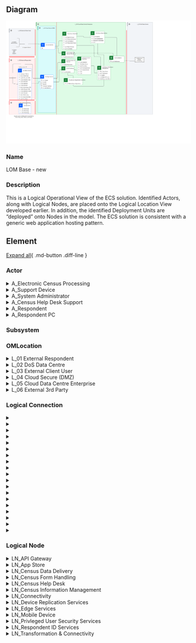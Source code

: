 
## Diagram

![LOM Base - new](../img/lomview_SJ4GogkCd_r13-bc9lY_BJK24keC9.png)



### Name


LOM Base - new


### Description


This is a Logical Operational View of the ECS solution. Identified Actors, along with Logical Nodes, are placed onto the Logical Location View developed earlier. In addition, the identified Deployment Units are “deployed” onto Nodes in the model. The ECS solution is consistent with a generic web application hosting pattern.


## Element

[Expand all](#){ .md-button .diff-line }


### Actor


    

<details markdown=1>
<summary markdown="span">A_Electronic Census Processing</summary>

<table>
    <caption></caption>
    <thead>
        <tr>
            <th></th>
            <th></th>
        </tr>
    </thead>
    <tr>
        <td> <strong>Name</strong> </td>
        <td>A_Electronic Census Processing</td>
    </tr>
    <tr>
        <td> <strong>Description</strong> </td>
        <td></td>
    </tr>
    <tr>
        <td> <strong>Type</strong> </td>
        <td>IT System</td>
    </tr>
    <tr>
        <td> <strong>Generic Group</strong> </td>
<td>
        
</td>
    </tr>
</table>


</details>


    

<details markdown=1>
<summary markdown="span">A_Support Device</summary>

<table>
    <caption></caption>
    <thead>
        <tr>
            <th></th>
            <th></th>
        </tr>
    </thead>
    <tr>
        <td> <strong>Name</strong> </td>
        <td>A_Support Device</td>
    </tr>
    <tr>
        <td> <strong>Description</strong> </td>
        <td>PC or mobile device used by help desk support person.  They are using the system via a browser, so no software to be deployed.

The browser accessed user interface - must meet the accessibility requirements including operation with JavaScript disabled and support for screen readers. ECS application running on the server generates all HTML pages displayed to the respondent and performs all field validation, business rule and mandatory question checks, and subsequent processing. The browser performs the pure presentation layer function, and thus every individual page transition requires interaction with the server.</td>
    </tr>
    <tr>
        <td> <strong>Type</strong> </td>
        <td>IT System</td>
    </tr>
    <tr>
        <td> <strong>Generic Group</strong> </td>
<td>
        
</td>
    </tr>
</table>


</details>


    

<details markdown=1>
<summary markdown="span">A_System Administrator</summary>

<table>
    <caption></caption>
    <thead>
        <tr>
            <th></th>
            <th></th>
        </tr>
    </thead>
    <tr>
        <td> <strong>Name</strong> </td>
        <td>A_System Administrator</td>
    </tr>
    <tr>
        <td> <strong>Description</strong> </td>
        <td>The System Administrator is responsible for support of the ECS system itself.  The System Administrator deploys new versions of the ECS system and may be involved in problem troubleshooting on request from the Census Help Desk.</td>
    </tr>
    <tr>
        <td> <strong>Type</strong> </td>
        <td>Human</td>
    </tr>
    <tr>
        <td> <strong>Generic Group</strong> </td>
<td>
        
                
                <div><strong>SubSystem,Access</strong>[Auto-Generated]</div>
                <div>This group is derived from SubSystem named Access.</div>
                
                
</td>
    </tr>
</table>


</details>


    

<details markdown=1>
<summary markdown="span">A_Census Help Desk Support</summary>

<table>
    <caption></caption>
    <thead>
        <tr>
            <th></th>
            <th></th>
        </tr>
    </thead>
    <tr>
        <td> <strong>Name</strong> </td>
        <td>A_Census Help Desk Support</td>
    </tr>
    <tr>
        <td> <strong>Description</strong> </td>
        <td>Help desk provides visibility to end-user issues.</td>
    </tr>
    <tr>
        <td> <strong>Type</strong> </td>
        <td>Human</td>
    </tr>
    <tr>
        <td> <strong>Generic Group</strong> </td>
<td>
        
</td>
    </tr>
</table>


</details>


    

<details markdown=1>
<summary markdown="span">A_Respondent</summary>

<table>
    <caption></caption>
    <thead>
        <tr>
            <th></th>
            <th></th>
        </tr>
    </thead>
    <tr>
        <td> <strong>Name</strong> </td>
        <td>A_Respondent</td>
    </tr>
    <tr>
        <td> <strong>Description</strong> </td>
        <td>Census form respondent, might be using a PC, or a mobile device.</td>
    </tr>
    <tr>
        <td> <strong>Type</strong> </td>
        <td>Human</td>
    </tr>
    <tr>
        <td> <strong>Generic Group</strong> </td>
<td>
        
                
                <div><strong>SubSystem,Access</strong>[Auto-Generated]</div>
                <div>This group is derived from SubSystem named Access.</div>
                
                
</td>
    </tr>
</table>


</details>


    

<details markdown=1>
<summary markdown="span">A_Respondent PC</summary>

<table>
    <caption></caption>
    <thead>
        <tr>
            <th></th>
            <th></th>
        </tr>
    </thead>
    <tr>
        <td> <strong>Name</strong> </td>
        <td>A_Respondent PC</td>
    </tr>
    <tr>
        <td> <strong>Description</strong> </td>
        <td>PC used by census respondent, in this case using a browser to access the centralized version of the application.</td>
    </tr>
    <tr>
        <td> <strong>Type</strong> </td>
        <td>IT System</td>
    </tr>
    <tr>
        <td> <strong>Generic Group</strong> </td>
<td>
        
</td>
    </tr>
</table>


</details>


    




### Subsystem





### OMLocation


    

<details markdown=1>
<summary markdown="span">L_01 External Respondent</summary>

<table>
    <caption></caption>
    <thead>
        <tr>
            <th></th>
            <th></th>
        </tr>
    </thead>
    <tr>
        <td> <strong>Name</strong> </td>
        <td>L_01 External Respondent</td>
    </tr>
    <tr>
        <td> <strong>Description</strong> </td>
        <td>L_External Respondent

Cardinality = 10,000,000</td>
    </tr>
</table>


</details>


    

<details markdown=1>
<summary markdown="span">L_02 DoS Data Centre</summary>

<table>
    <caption></caption>
    <thead>
        <tr>
            <th></th>
            <th></th>
        </tr>
    </thead>
    <tr>
        <td> <strong>Name</strong> </td>
        <td>L_02 DoS Data Centre</td>
    </tr>
    <tr>
        <td> <strong>Description</strong> </td>
        <td>L_External Client Data Centre

Cardinality = 1</td>
    </tr>
</table>


</details>


    

<details markdown=1>
<summary markdown="span">L_03 External Client User</summary>

<table>
    <caption></caption>
    <thead>
        <tr>
            <th></th>
            <th></th>
        </tr>
    </thead>
    <tr>
        <td> <strong>Name</strong> </td>
        <td>L_03 External Client User</td>
    </tr>
    <tr>
        <td> <strong>Description</strong> </td>
        <td>L_External Client User

Cardinality = 1</td>
    </tr>
</table>


</details>


    

<details markdown=1>
<summary markdown="span">L_04 Cloud Secure (DMZ)</summary>

<table>
    <caption></caption>
    <thead>
        <tr>
            <th></th>
            <th></th>
        </tr>
    </thead>
    <tr>
        <td> <strong>Name</strong> </td>
        <td>L_04 Cloud Secure (DMZ)</td>
    </tr>
    <tr>
        <td> <strong>Description</strong> </td>
        <td>L_Cloud Secure (DMZ)

Cardinality = 1</td>
    </tr>
</table>


</details>


    

<details markdown=1>
<summary markdown="span">L_05 Cloud Data Centre Enterprise</summary>

<table>
    <caption></caption>
    <thead>
        <tr>
            <th></th>
            <th></th>
        </tr>
    </thead>
    <tr>
        <td> <strong>Name</strong> </td>
        <td>L_05 Cloud Data Centre Enterprise</td>
    </tr>
    <tr>
        <td> <strong>Description</strong> </td>
        <td>L_Cloud Data Centre Enterprise

Cardinality = 1</td>
    </tr>
</table>


</details>


    

<details markdown=1>
<summary markdown="span">L_06 External 3rd Party</summary>

<table>
    <caption></caption>
    <thead>
        <tr>
            <th></th>
            <th></th>
        </tr>
    </thead>
    <tr>
        <td> <strong>Name</strong> </td>
        <td>L_06 External 3rd Party</td>
    </tr>
    <tr>
        <td> <strong>Description</strong> </td>
        <td>L_External 3rd Party

Cardinality = 3</td>
    </tr>
</table>


</details>


    




### Logical Connection


    

<details markdown=1>
<summary markdown="span"></summary>

<table>
    <caption></caption>
    <thead>
        <tr>
            <th></th>
            <th></th>
        </tr>
    </thead>
    <tr>
        <td> <strong>Name</strong> </td>
        <td></td>
    </tr>
    <tr>
        <td> <strong>Description</strong> </td>
        <td></td>
    </tr>
</table>


</details>


    

<details markdown=1>
<summary markdown="span"></summary>

<table>
    <caption></caption>
    <thead>
        <tr>
            <th></th>
            <th></th>
        </tr>
    </thead>
    <tr>
        <td> <strong>Name</strong> </td>
        <td></td>
    </tr>
    <tr>
        <td> <strong>Description</strong> </td>
        <td></td>
    </tr>
</table>


</details>


    

<details markdown=1>
<summary markdown="span"></summary>

<table>
    <caption></caption>
    <thead>
        <tr>
            <th></th>
            <th></th>
        </tr>
    </thead>
    <tr>
        <td> <strong>Name</strong> </td>
        <td></td>
    </tr>
    <tr>
        <td> <strong>Description</strong> </td>
        <td></td>
    </tr>
</table>


</details>


    

<details markdown=1>
<summary markdown="span"></summary>

<table>
    <caption></caption>
    <thead>
        <tr>
            <th></th>
            <th></th>
        </tr>
    </thead>
    <tr>
        <td> <strong>Name</strong> </td>
        <td></td>
    </tr>
    <tr>
        <td> <strong>Description</strong> </td>
        <td></td>
    </tr>
</table>


</details>


    

<details markdown=1>
<summary markdown="span"></summary>

<table>
    <caption></caption>
    <thead>
        <tr>
            <th></th>
            <th></th>
        </tr>
    </thead>
    <tr>
        <td> <strong>Name</strong> </td>
        <td></td>
    </tr>
    <tr>
        <td> <strong>Description</strong> </td>
        <td></td>
    </tr>
</table>


</details>


    

<details markdown=1>
<summary markdown="span"></summary>

<table>
    <caption></caption>
    <thead>
        <tr>
            <th></th>
            <th></th>
        </tr>
    </thead>
    <tr>
        <td> <strong>Name</strong> </td>
        <td></td>
    </tr>
    <tr>
        <td> <strong>Description</strong> </td>
        <td></td>
    </tr>
</table>


</details>


    

<details markdown=1>
<summary markdown="span"></summary>

<table>
    <caption></caption>
    <thead>
        <tr>
            <th></th>
            <th></th>
        </tr>
    </thead>
    <tr>
        <td> <strong>Name</strong> </td>
        <td></td>
    </tr>
    <tr>
        <td> <strong>Description</strong> </td>
        <td></td>
    </tr>
</table>


</details>


    

<details markdown=1>
<summary markdown="span"></summary>

<table>
    <caption></caption>
    <thead>
        <tr>
            <th></th>
            <th></th>
        </tr>
    </thead>
    <tr>
        <td> <strong>Name</strong> </td>
        <td></td>
    </tr>
    <tr>
        <td> <strong>Description</strong> </td>
        <td></td>
    </tr>
</table>


</details>


    

<details markdown=1>
<summary markdown="span"></summary>

<table>
    <caption></caption>
    <thead>
        <tr>
            <th></th>
            <th></th>
        </tr>
    </thead>
    <tr>
        <td> <strong>Name</strong> </td>
        <td></td>
    </tr>
    <tr>
        <td> <strong>Description</strong> </td>
        <td></td>
    </tr>
</table>


</details>


    

<details markdown=1>
<summary markdown="span"></summary>

<table>
    <caption></caption>
    <thead>
        <tr>
            <th></th>
            <th></th>
        </tr>
    </thead>
    <tr>
        <td> <strong>Name</strong> </td>
        <td></td>
    </tr>
    <tr>
        <td> <strong>Description</strong> </td>
        <td></td>
    </tr>
</table>


</details>


    

<details markdown=1>
<summary markdown="span"></summary>

<table>
    <caption></caption>
    <thead>
        <tr>
            <th></th>
            <th></th>
        </tr>
    </thead>
    <tr>
        <td> <strong>Name</strong> </td>
        <td></td>
    </tr>
    <tr>
        <td> <strong>Description</strong> </td>
        <td></td>
    </tr>
</table>


</details>


    

<details markdown=1>
<summary markdown="span"></summary>

<table>
    <caption></caption>
    <thead>
        <tr>
            <th></th>
            <th></th>
        </tr>
    </thead>
    <tr>
        <td> <strong>Name</strong> </td>
        <td></td>
    </tr>
    <tr>
        <td> <strong>Description</strong> </td>
        <td></td>
    </tr>
</table>


</details>


    

<details markdown=1>
<summary markdown="span"></summary>

<table>
    <caption></caption>
    <thead>
        <tr>
            <th></th>
            <th></th>
        </tr>
    </thead>
    <tr>
        <td> <strong>Name</strong> </td>
        <td></td>
    </tr>
    <tr>
        <td> <strong>Description</strong> </td>
        <td></td>
    </tr>
</table>


</details>


    

<details markdown=1>
<summary markdown="span"></summary>

<table>
    <caption></caption>
    <thead>
        <tr>
            <th></th>
            <th></th>
        </tr>
    </thead>
    <tr>
        <td> <strong>Name</strong> </td>
        <td></td>
    </tr>
    <tr>
        <td> <strong>Description</strong> </td>
        <td></td>
    </tr>
</table>


</details>


    

<details markdown=1>
<summary markdown="span"></summary>

<table>
    <caption></caption>
    <thead>
        <tr>
            <th></th>
            <th></th>
        </tr>
    </thead>
    <tr>
        <td> <strong>Name</strong> </td>
        <td></td>
    </tr>
    <tr>
        <td> <strong>Description</strong> </td>
        <td></td>
    </tr>
</table>


</details>


    

<details markdown=1>
<summary markdown="span"></summary>

<table>
    <caption></caption>
    <thead>
        <tr>
            <th></th>
            <th></th>
        </tr>
    </thead>
    <tr>
        <td> <strong>Name</strong> </td>
        <td></td>
    </tr>
    <tr>
        <td> <strong>Description</strong> </td>
        <td></td>
    </tr>
</table>


</details>


    

<details markdown=1>
<summary markdown="span"></summary>

<table>
    <caption></caption>
    <thead>
        <tr>
            <th></th>
            <th></th>
        </tr>
    </thead>
    <tr>
        <td> <strong>Name</strong> </td>
        <td></td>
    </tr>
    <tr>
        <td> <strong>Description</strong> </td>
        <td></td>
    </tr>
</table>


</details>


    

<details markdown=1>
<summary markdown="span"></summary>

<table>
    <caption></caption>
    <thead>
        <tr>
            <th></th>
            <th></th>
        </tr>
    </thead>
    <tr>
        <td> <strong>Name</strong> </td>
        <td></td>
    </tr>
    <tr>
        <td> <strong>Description</strong> </td>
        <td></td>
    </tr>
</table>


</details>


    

<details markdown=1>
<summary markdown="span"></summary>

<table>
    <caption></caption>
    <thead>
        <tr>
            <th></th>
            <th></th>
        </tr>
    </thead>
    <tr>
        <td> <strong>Name</strong> </td>
        <td></td>
    </tr>
    <tr>
        <td> <strong>Description</strong> </td>
        <td></td>
    </tr>
</table>


</details>


    



### Logical Node


    

<details markdown=1>
<summary markdown="span">LN_API Gateway</summary>

<table>
    <caption></caption>
    <thead>
        <tr>
            <th></th>
            <th></th>
        </tr>
    </thead>
    <tr>
        <td> <strong>Name</strong> </td>
        <td>LN_API Gateway</td>
    </tr>
    <tr>
        <td> <strong>Description</strong> </td>
        <td></td>
    </tr>
    <tr>
        <td> <strong>Type</strong> </td>
        <td></td>
    </tr>
    <tr>
        <td> <strong>Primary Capability</strong> </td>
        <td>
            
        </td>
    </tr>
    <tr>
        <td> <strong>Implementation</strong> </td>
        <td>
            
                <div><a href="https://www.ibm.com/cloud/api-connect">IBM API Connect</a></div>
            
        </td>
    </tr>
    <tr>
        <td> <strong>Architectural Decision</strong> </td>
        <td>
            
        </td>
    </tr>
    <tr>
        <td> <strong>Non Functional Requirement</strong> </td>
        <td>
            
        </td>
    </tr>
    <tr>
        <td> <strong>Generic Group</strong> </td>
        <td></td>
    </tr>
    <tr>
        <td> <strong>Sub-level Diagram</strong> </td>
        <td></td>
    </tr>
    <tr>
        <td> <strong>Related Diagrams</strong> </td>
        <td>
            
                <div><a href="../../Logical Operational View/lomview_S18vZHZqK9FO_r13-bc9lY_BJK24keC9">LOM - Base</a></div>
            
                <div><a href="../../Logical Operational View/lomview_SJ4GogkCd_r13-bc9lY_BJK24keC9">LOM Base - new</a></div>
            
                <div><a href="../../Prescribed Operational Model/pomview_ryoKWHbcF9Yd_r13-bc9lY_BJK24keC9">POM - Base</a></div>
            
        </td>
    </tr>
    <tr>
        <td> <strong>Related Elements</strong> </td>
        <td>
            
                <div>PN_Gateway</div>
                
                    
                    <li><a href="../../Prescribed Operational Model/pomview_ryoKWHbcF9Yd_r13-bc9lY_BJK24keC9">POM - Base</a></li>
                    
                
            
                <div>L_05 Cloud Data Centre Enterprise</div>
                
                    
                    <li><a href="../../Logical Operational View/lomview_S18vZHZqK9FO_r13-bc9lY_BJK24keC9">LOM - Base</a></li>
                    
                    <li><a href="../../Logical Operational View/lomview_SJ4GogkCd_r13-bc9lY_BJK24keC9">LOM Base - new</a></li>
                    
                
            
            
                <div>TE_API Access</div>
                
                    
                    <li><div><a href="../../Prescribed Operational Model/pomview_ryoKWHbcF9Yd_r13-bc9lY_BJK24keC9">POM - Base</a></div></li>
                    
                    <li><div><a href="../../Logical Operational View/lomview_S18vZHZqK9FO_r13-bc9lY_BJK24keC9">LOM - Base</a></div></li>
                    
                    <li><div><a href="../../Logical Operational View/lomview_SJ4GogkCd_r13-bc9lY_BJK24keC9">LOM Base - new</a></div></li>
                    
                    <li><div><a href="../../Sequence View/cmdynamicview_rknuMrZcFqKO_r13-bc9lY_BJK24keC9">SD - UC_01 Logon</a></div></li>
                    
                    <li><div><a href="../../Static View/cmstaticview_2VSZD2lD7RK_r13-bc9lY_BJK24keC9">ECS Static View</a></div></li>
                    
                
            
        </td>
    </tr>
</table>


</details>


    

<details markdown=1>
<summary markdown="span">LN_App Store</summary>

<table>
    <caption></caption>
    <thead>
        <tr>
            <th></th>
            <th></th>
        </tr>
    </thead>
    <tr>
        <td> <strong>Name</strong> </td>
        <td>LN_App Store</td>
    </tr>
    <tr>
        <td> <strong>Description</strong> </td>
        <td></td>
    </tr>
    <tr>
        <td> <strong>Type</strong> </td>
        <td></td>
    </tr>
    <tr>
        <td> <strong>Primary Capability</strong> </td>
        <td>
            
        </td>
    </tr>
    <tr>
        <td> <strong>Implementation</strong> </td>
        <td>
            
                <div><a href="">ECS Solution</a></div>
            
                <div><a href="https://www.sqlite.org/index.html">SQLite</a></div>
            
                <div><a href="">Android</a></div>
            
                <div><a href="">IOS</a></div>
            
                <div><a href="">Windows</a></div>
            
                <div><a href="https://developers.google.com/maps/documentation/geolocation/overview">Google Maps API</a></div>
            
        </td>
    </tr>
    <tr>
        <td> <strong>Architectural Decision</strong> </td>
        <td>
            
        </td>
    </tr>
    <tr>
        <td> <strong>Non Functional Requirement</strong> </td>
        <td>
            
        </td>
    </tr>
    <tr>
        <td> <strong>Generic Group</strong> </td>
        <td></td>
    </tr>
    <tr>
        <td> <strong>Sub-level Diagram</strong> </td>
        <td></td>
    </tr>
    <tr>
        <td> <strong>Related Diagrams</strong> </td>
        <td>
            
                <div><a href="../../Logical Operational View/lomview_S18vZHZqK9FO_r13-bc9lY_BJK24keC9">LOM - Base</a></div>
            
                <div><a href="../../Logical Operational View/lomview_SJ4GogkCd_r13-bc9lY_BJK24keC9">LOM Base - new</a></div>
            
        </td>
    </tr>
    <tr>
        <td> <strong>Related Elements</strong> </td>
        <td>
            
                <div>L_06 External 3rd Party</div>
                
                    
                    <li><a href="../../Logical Operational View/lomview_S18vZHZqK9FO_r13-bc9lY_BJK24keC9">LOM - Base</a></li>
                    
                    <li><a href="../../Logical Operational View/lomview_SJ4GogkCd_r13-bc9lY_BJK24keC9">LOM Base - new</a></li>
                    
                
            
            
                <div>I_01b MobileApp (IOS)</div>
                
                    
                    <li><div><a href="../../Logical Operational View/lomview_S18vZHZqK9FO_r13-bc9lY_BJK24keC9">LOM - Base</a></div></li>
                    
                    <li><div><a href="../../Logical Operational View/lomview_SJ4GogkCd_r13-bc9lY_BJK24keC9">LOM Base - new</a></div></li>
                    
                    <li><div><a href="../../Sequence View/cmdynamicview_rknuMrZcFqKO_r13-bc9lY_BJK24keC9">SD - UC_01 Logon</a></div></li>
                    
                    <li><div><a href="../../Static View/cmstaticview_2VSZD2lD7RK_r13-bc9lY_BJK24keC9">ECS Static View</a></div></li>
                    
                
            
                <div>I_01a MobileApp (Android)</div>
                
                    
                    <li><div><a href="../../Logical Operational View/lomview_S18vZHZqK9FO_r13-bc9lY_BJK24keC9">LOM - Base</a></div></li>
                    
                    <li><div><a href="../../Logical Operational View/lomview_SJ4GogkCd_r13-bc9lY_BJK24keC9">LOM Base - new</a></div></li>
                    
                    <li><div><a href="../../Sequence View/cmdynamicview_rknuMrZcFqKO_r13-bc9lY_BJK24keC9">SD - UC_01 Logon</a></div></li>
                    
                    <li><div><a href="../../Static View/cmstaticview_2VSZD2lD7RK_r13-bc9lY_BJK24keC9">ECS Static View</a></div></li>
                    
                
            
                <div>I_01c MobileApp (Windows)</div>
                
                    
                    <li><div><a href="../../Logical Operational View/lomview_S18vZHZqK9FO_r13-bc9lY_BJK24keC9">LOM - Base</a></div></li>
                    
                    <li><div><a href="../../Logical Operational View/lomview_SJ4GogkCd_r13-bc9lY_BJK24keC9">LOM Base - new</a></div></li>
                    
                    <li><div><a href="../../Sequence View/cmdynamicview_rknuMrZcFqKO_r13-bc9lY_BJK24keC9">SD - UC_01 Logon</a></div></li>
                    
                    <li><div><a href="../../Static View/cmstaticview_2VSZD2lD7RK_r13-bc9lY_BJK24keC9">ECS Static View</a></div></li>
                    
                
            
        </td>
    </tr>
</table>


</details>


    

<details markdown=1>
<summary markdown="span">LN_Census Data Delivery</summary>

<table>
    <caption></caption>
    <thead>
        <tr>
            <th></th>
            <th></th>
        </tr>
    </thead>
    <tr>
        <td> <strong>Name</strong> </td>
        <td>LN_Census Data Delivery</td>
    </tr>
    <tr>
        <td> <strong>Description</strong> </td>
        <td></td>
    </tr>
    <tr>
        <td> <strong>Type</strong> </td>
        <td></td>
    </tr>
    <tr>
        <td> <strong>Primary Capability</strong> </td>
        <td>
            
        </td>
    </tr>
    <tr>
        <td> <strong>Implementation</strong> </td>
        <td>
            
        </td>
    </tr>
    <tr>
        <td> <strong>Architectural Decision</strong> </td>
        <td>
            
        </td>
    </tr>
    <tr>
        <td> <strong>Non Functional Requirement</strong> </td>
        <td>
            
        </td>
    </tr>
    <tr>
        <td> <strong>Generic Group</strong> </td>
        <td></td>
    </tr>
    <tr>
        <td> <strong>Sub-level Diagram</strong> </td>
        <td></td>
    </tr>
    <tr>
        <td> <strong>Related Diagrams</strong> </td>
        <td>
            
                <div><a href="../../Logical Operational View/lomview_S18vZHZqK9FO_r13-bc9lY_BJK24keC9">LOM - Base</a></div>
            
                <div><a href="../../Logical Operational View/lomview_SJ4GogkCd_r13-bc9lY_BJK24keC9">LOM Base - new</a></div>
            
                <div><a href="../../Prescribed Operational Model/pomview_ryoKWHbcF9Yd_r13-bc9lY_BJK24keC9">POM - Base</a></div>
            
        </td>
    </tr>
    <tr>
        <td> <strong>Related Elements</strong> </td>
        <td>
            
                <div>PN_Messaging</div>
                
                    
                    <li><a href="../../Prescribed Operational Model/pomview_ryoKWHbcF9Yd_r13-bc9lY_BJK24keC9">POM - Base</a></li>
                    
                
            
                <div>L_05 Cloud Data Centre Enterprise</div>
                
                    
                    <li><a href="../../Logical Operational View/lomview_S18vZHZqK9FO_r13-bc9lY_BJK24keC9">LOM - Base</a></li>
                    
                    <li><a href="../../Logical Operational View/lomview_SJ4GogkCd_r13-bc9lY_BJK24keC9">LOM Base - new</a></li>
                    
                
            
            
                <div>E_17 SendRespondentData</div>
                
                    
                    <li><div><a href="../../Prescribed Operational Model/pomview_ryoKWHbcF9Yd_r13-bc9lY_BJK24keC9">POM - Base</a></div></li>
                    
                    <li><div><a href="../../Logical Operational View/lomview_S18vZHZqK9FO_r13-bc9lY_BJK24keC9">LOM - Base</a></div></li>
                    
                    <li><div><a href="../../Logical Operational View/lomview_SJ4GogkCd_r13-bc9lY_BJK24keC9">LOM Base - new</a></div></li>
                    
                    <li><div><a href="../../Static View/cmstaticview_2VSZD2lD7RK_r13-bc9lY_BJK24keC9">ECS Static View</a></div></li>
                    
                
            
                <div>E_20 ForwardProxy</div>
                
            
                <div>E_18 SendMgtInfo</div>
                
                    
                    <li><div><a href="../../Prescribed Operational Model/pomview_ryoKWHbcF9Yd_r13-bc9lY_BJK24keC9">POM - Base</a></div></li>
                    
                    <li><div><a href="../../Logical Operational View/lomview_S18vZHZqK9FO_r13-bc9lY_BJK24keC9">LOM - Base</a></div></li>
                    
                    <li><div><a href="../../Logical Operational View/lomview_SJ4GogkCd_r13-bc9lY_BJK24keC9">LOM Base - new</a></div></li>
                    
                    <li><div><a href="../../Static View/cmstaticview_2VSZD2lD7RK_r13-bc9lY_BJK24keC9">ECS Static View</a></div></li>
                    
                
            
                <div>E_19 PullECNs</div>
                
                    
                    <li><div><a href="../../Prescribed Operational Model/pomview_ryoKWHbcF9Yd_r13-bc9lY_BJK24keC9">POM - Base</a></div></li>
                    
                    <li><div><a href="../../Logical Operational View/lomview_S18vZHZqK9FO_r13-bc9lY_BJK24keC9">LOM - Base</a></div></li>
                    
                    <li><div><a href="../../Logical Operational View/lomview_SJ4GogkCd_r13-bc9lY_BJK24keC9">LOM Base - new</a></div></li>
                    
                    <li><div><a href="../../Static View/cmstaticview_2VSZD2lD7RK_r13-bc9lY_BJK24keC9">ECS Static View</a></div></li>
                    
                
            
        </td>
    </tr>
</table>


</details>


    

<details markdown=1>
<summary markdown="span">LN_Census Form Handling</summary>

<table>
    <caption></caption>
    <thead>
        <tr>
            <th></th>
            <th></th>
        </tr>
    </thead>
    <tr>
        <td> <strong>Name</strong> </td>
        <td>LN_Census Form Handling</td>
    </tr>
    <tr>
        <td> <strong>Description</strong> </td>
        <td></td>
    </tr>
    <tr>
        <td> <strong>Type</strong> </td>
        <td></td>
    </tr>
    <tr>
        <td> <strong>Primary Capability</strong> </td>
        <td>
            
        </td>
    </tr>
    <tr>
        <td> <strong>Implementation</strong> </td>
        <td>
            
                <div><a href="https://httpd.apache.org/">Apache http Server</a></div>
            
                <div><a href="https://cloud.ibm.com/developer/appservice/create-app?starterKit=687d91f2-ba5c-3914-8da5-57876c1f772a&defaultLanguage=undefined">Java Liberty App</a></div>
            
                <div><a href="https://tomcat.apache.org/">Apache Tomcat</a></div>
            
                <div><a href="https://cloud.ibm.com/catalog/content/.::1-b9f20fe3-baac-459b-b047-cb4ae9eb46f2-global">WebSphere Application Server for VSI</a></div>
            
        </td>
    </tr>
    <tr>
        <td> <strong>Architectural Decision</strong> </td>
        <td>
            
        </td>
    </tr>
    <tr>
        <td> <strong>Non Functional Requirement</strong> </td>
        <td>
            
        </td>
    </tr>
    <tr>
        <td> <strong>Generic Group</strong> </td>
        <td></td>
    </tr>
    <tr>
        <td> <strong>Sub-level Diagram</strong> </td>
        <td></td>
    </tr>
    <tr>
        <td> <strong>Related Diagrams</strong> </td>
        <td>
            
                <div><a href="../../Logical Operational View/lomview_S18vZHZqK9FO_r13-bc9lY_BJK24keC9">LOM - Base</a></div>
            
                <div><a href="../../Logical Operational View/lomview_SJ4GogkCd_r13-bc9lY_BJK24keC9">LOM Base - new</a></div>
            
                <div><a href="../../Prescribed Operational Model/pomview_ryoKWHbcF9Yd_r13-bc9lY_BJK24keC9">POM - Base</a></div>
            
        </td>
    </tr>
    <tr>
        <td> <strong>Related Elements</strong> </td>
        <td>
            
                <div>PN_App_Microservices</div>
                
                    
                    <li><a href="../../Prescribed Operational Model/pomview_ryoKWHbcF9Yd_r13-bc9lY_BJK24keC9">POM - Base</a></li>
                    
                
            
                <div>L_05 Cloud Data Centre Enterprise</div>
                
                    
                    <li><a href="../../Logical Operational View/lomview_S18vZHZqK9FO_r13-bc9lY_BJK24keC9">LOM - Base</a></li>
                    
                    <li><a href="../../Logical Operational View/lomview_SJ4GogkCd_r13-bc9lY_BJK24keC9">LOM Base - new</a></li>
                    
                
            
            
                <div>E_10 FormDefinitionController</div>
                
                    
                    <li><div><a href="../../Prescribed Operational Model/pomview_ryoKWHbcF9Yd_r13-bc9lY_BJK24keC9">POM - Base</a></div></li>
                    
                    <li><div><a href="../../Logical Operational View/lomview_S18vZHZqK9FO_r13-bc9lY_BJK24keC9">LOM - Base</a></div></li>
                    
                    <li><div><a href="../../Logical Operational View/lomview_SJ4GogkCd_r13-bc9lY_BJK24keC9">LOM Base - new</a></div></li>
                    
                    <li><div><a href="../../Sequence View/cmdynamicview_rknuMrZcFqKO_r13-bc9lY_BJK24keC9">SD - UC_01 Logon</a></div></li>
                    
                    <li><div><a href="../../Services View/aodservices_2SjGFR5cKyw_r13-bc9lY_BJK24keC9">ECS Services</a></div></li>
                    
                
            
                <div>E_05 FormHandlingWebServer</div>
                
                    
                    <li><div><a href="../../Prescribed Operational Model/pomview_ryoKWHbcF9Yd_r13-bc9lY_BJK24keC9">POM - Base</a></div></li>
                    
                    <li><div><a href="../../Logical Operational View/lomview_S18vZHZqK9FO_r13-bc9lY_BJK24keC9">LOM - Base</a></div></li>
                    
                    <li><div><a href="../../Logical Operational View/lomview_SJ4GogkCd_r13-bc9lY_BJK24keC9">LOM Base - new</a></div></li>
                    
                    <li><div><a href="../../Sequence View/cmdynamicview_rknuMrZcFqKO_r13-bc9lY_BJK24keC9">SD - UC_01 Logon</a></div></li>
                    
                    <li><div><a href="../../Static View/cmstaticview_2VSZD2lD7RK_r13-bc9lY_BJK24keC9">ECS Static View</a></div></li>
                    
                
            
                <div>E_07 ViewController</div>
                
                    
                    <li><div><a href="../../Prescribed Operational Model/pomview_ryoKWHbcF9Yd_r13-bc9lY_BJK24keC9">POM - Base</a></div></li>
                    
                    <li><div><a href="../../Logical Operational View/lomview_S18vZHZqK9FO_r13-bc9lY_BJK24keC9">LOM - Base</a></div></li>
                    
                    <li><div><a href="../../Logical Operational View/lomview_SJ4GogkCd_r13-bc9lY_BJK24keC9">LOM Base - new</a></div></li>
                    
                    <li><div><a href="../../Sequence View/cmdynamicview_rknuMrZcFqKO_r13-bc9lY_BJK24keC9">SD - UC_01 Logon</a></div></li>
                    
                    <li><div><a href="../../Static View/cmstaticview_2VSZD2lD7RK_r13-bc9lY_BJK24keC9">ECS Static View</a></div></li>
                    
                
            
                <div>E_09 FormSubmission</div>
                
                    
                    <li><div><a href="../../Prescribed Operational Model/pomview_ryoKWHbcF9Yd_r13-bc9lY_BJK24keC9">POM - Base</a></div></li>
                    
                    <li><div><a href="../../Logical Operational View/lomview_S18vZHZqK9FO_r13-bc9lY_BJK24keC9">LOM - Base</a></div></li>
                    
                    <li><div><a href="../../Logical Operational View/lomview_SJ4GogkCd_r13-bc9lY_BJK24keC9">LOM Base - new</a></div></li>
                    
                    <li><div><a href="../../Static View/cmstaticview_2VSZD2lD7RK_r13-bc9lY_BJK24keC9">ECS Static View</a></div></li>
                    
                    <li><div><a href="../../Services View/aodservices_2SjGFR5cKyw_r13-bc9lY_BJK24keC9">ECS Services</a></div></li>
                    
                
            
                <div>D_03 FormData</div>
                
                    
                    <li><div><a href="../../Prescribed Operational Model/pomview_ryoKWHbcF9Yd_r13-bc9lY_BJK24keC9">POM - Base</a></div></li>
                    
                    <li><div><a href="../../Logical Operational View/lomview_S18vZHZqK9FO_r13-bc9lY_BJK24keC9">LOM - Base</a></div></li>
                    
                    <li><div><a href="../../Logical Operational View/lomview_SJ4GogkCd_r13-bc9lY_BJK24keC9">LOM Base - new</a></div></li>
                    
                    <li><div><a href="../../Sequence View/cmdynamicview_rknuMrZcFqKO_r13-bc9lY_BJK24keC9">SD - UC_01 Logon</a></div></li>
                    
                    <li><div><a href="../../Static View/cmstaticview_2VSZD2lD7RK_r13-bc9lY_BJK24keC9">ECS Static View</a></div></li>
                    
                    <li><div><a href="../../Services View/aodservices_2SjGFR5cKyw_r13-bc9lY_BJK24keC9">ECS Services</a></div></li>
                    
                
            
                <div>TE_04 App Server</div>
                
                    
                    <li><div><a href="../../Prescribed Operational Model/pomview_ryoKWHbcF9Yd_r13-bc9lY_BJK24keC9">POM - Base</a></div></li>
                    
                    <li><div><a href="../../Logical Operational View/lomview_S18vZHZqK9FO_r13-bc9lY_BJK24keC9">LOM - Base</a></div></li>
                    
                    <li><div><a href="../../Logical Operational View/lomview_SJ4GogkCd_r13-bc9lY_BJK24keC9">LOM Base - new</a></div></li>
                    
                    <li><div><a href="../../Static View/cmstaticview_2VSZD2lD7RK_r13-bc9lY_BJK24keC9">ECS Static View</a></div></li>
                    
                
            
                <div>E_08 Validation</div>
                
                    
                    <li><div><a href="../../Prescribed Operational Model/pomview_ryoKWHbcF9Yd_r13-bc9lY_BJK24keC9">POM - Base</a></div></li>
                    
                    <li><div><a href="../../Logical Operational View/lomview_S18vZHZqK9FO_r13-bc9lY_BJK24keC9">LOM - Base</a></div></li>
                    
                    <li><div><a href="../../Logical Operational View/lomview_SJ4GogkCd_r13-bc9lY_BJK24keC9">LOM Base - new</a></div></li>
                    
                    <li><div><a href="../../Static View/cmstaticview_2VSZD2lD7RK_r13-bc9lY_BJK24keC9">ECS Static View</a></div></li>
                    
                
            
        </td>
    </tr>
</table>


</details>


    

<details markdown=1>
<summary markdown="span">LN_Census Help Desk</summary>

<table>
    <caption></caption>
    <thead>
        <tr>
            <th></th>
            <th></th>
        </tr>
    </thead>
    <tr>
        <td> <strong>Name</strong> </td>
        <td>LN_Census Help Desk</td>
    </tr>
    <tr>
        <td> <strong>Description</strong> </td>
        <td></td>
    </tr>
    <tr>
        <td> <strong>Type</strong> </td>
        <td></td>
    </tr>
    <tr>
        <td> <strong>Primary Capability</strong> </td>
        <td>
            
        </td>
    </tr>
    <tr>
        <td> <strong>Implementation</strong> </td>
        <td>
            
                <div><a href="">ECS Solution</a></div>
            
                <div><a href="https://cloud.ibm.com/developer/appservice/create-app?starterKit=687d91f2-ba5c-3914-8da5-57876c1f772a&defaultLanguage=undefined">Java Liberty App</a></div>
            
                <div><a href="https://tomcat.apache.org/">Apache Tomcat</a></div>
            
        </td>
    </tr>
    <tr>
        <td> <strong>Architectural Decision</strong> </td>
        <td>
            
        </td>
    </tr>
    <tr>
        <td> <strong>Non Functional Requirement</strong> </td>
        <td>
            
        </td>
    </tr>
    <tr>
        <td> <strong>Generic Group</strong> </td>
        <td></td>
    </tr>
    <tr>
        <td> <strong>Sub-level Diagram</strong> </td>
        <td></td>
    </tr>
    <tr>
        <td> <strong>Related Diagrams</strong> </td>
        <td>
            
                <div><a href="../../Logical Operational View/lomview_S18vZHZqK9FO_r13-bc9lY_BJK24keC9">LOM - Base</a></div>
            
                <div><a href="../../Logical Operational View/lomview_SJ4GogkCd_r13-bc9lY_BJK24keC9">LOM Base - new</a></div>
            
                <div><a href="../../Prescribed Operational Model/pomview_ryoKWHbcF9Yd_r13-bc9lY_BJK24keC9">POM - Base</a></div>
            
        </td>
    </tr>
    <tr>
        <td> <strong>Related Elements</strong> </td>
        <td>
            
                <div>PN_Census Help Desk</div>
                
                    
                    <li><a href="../../Prescribed Operational Model/pomview_ryoKWHbcF9Yd_r13-bc9lY_BJK24keC9">POM - Base</a></li>
                    
                
            
                <div>L_05 Cloud Data Centre Enterprise</div>
                
                    
                    <li><a href="../../Logical Operational View/lomview_S18vZHZqK9FO_r13-bc9lY_BJK24keC9">LOM - Base</a></li>
                    
                    <li><a href="../../Logical Operational View/lomview_SJ4GogkCd_r13-bc9lY_BJK24keC9">LOM Base - new</a></li>
                    
                
            
            
                <div>E_24 ConfigMgr</div>
                
                    
                    <li><div><a href="../../Prescribed Operational Model/pomview_ryoKWHbcF9Yd_r13-bc9lY_BJK24keC9">POM - Base</a></div></li>
                    
                    <li><div><a href="../../Logical Operational View/lomview_S18vZHZqK9FO_r13-bc9lY_BJK24keC9">LOM - Base</a></div></li>
                    
                    <li><div><a href="../../Logical Operational View/lomview_SJ4GogkCd_r13-bc9lY_BJK24keC9">LOM Base - new</a></div></li>
                    
                    <li><div><a href="../../Static View/cmstaticview_2VSZD2lD7RK_r13-bc9lY_BJK24keC9">ECS Static View</a></div></li>
                    
                
            
                <div>E_23 MgtInfoViewer</div>
                
                    
                    <li><div><a href="../../Prescribed Operational Model/pomview_ryoKWHbcF9Yd_r13-bc9lY_BJK24keC9">POM - Base</a></div></li>
                    
                    <li><div><a href="../../Logical Operational View/lomview_S18vZHZqK9FO_r13-bc9lY_BJK24keC9">LOM - Base</a></div></li>
                    
                    <li><div><a href="../../Logical Operational View/lomview_SJ4GogkCd_r13-bc9lY_BJK24keC9">LOM Base - new</a></div></li>
                    
                    <li><div><a href="../../Static View/cmstaticview_2VSZD2lD7RK_r13-bc9lY_BJK24keC9">ECS Static View</a></div></li>
                    
                
            
                <div>TE_App Server</div>
                
                    
                    <li><div><a href="../../Prescribed Operational Model/pomview_ryoKWHbcF9Yd_r13-bc9lY_BJK24keC9">POM - Base</a></div></li>
                    
                    <li><div><a href="../../Logical Operational View/lomview_S18vZHZqK9FO_r13-bc9lY_BJK24keC9">LOM - Base</a></div></li>
                    
                    <li><div><a href="../../Logical Operational View/lomview_SJ4GogkCd_r13-bc9lY_BJK24keC9">LOM Base - new</a></div></li>
                    
                    <li><div><a href="../../Static View/cmstaticview_2VSZD2lD7RK_r13-bc9lY_BJK24keC9">ECS Static View</a></div></li>
                    
                
            
                <div>U_03 RespondentViewer</div>
                
                    
                    <li><div><a href="../../Prescribed Operational Model/pomview_ryoKWHbcF9Yd_r13-bc9lY_BJK24keC9">POM - Base</a></div></li>
                    
                    <li><div><a href="../../Logical Operational View/lomview_S18vZHZqK9FO_r13-bc9lY_BJK24keC9">LOM - Base</a></div></li>
                    
                    <li><div><a href="../../Logical Operational View/lomview_SJ4GogkCd_r13-bc9lY_BJK24keC9">LOM Base - new</a></div></li>
                    
                    <li><div><a href="../../Static View/cmstaticview_2VSZD2lD7RK_r13-bc9lY_BJK24keC9">ECS Static View</a></div></li>
                    
                
            
                <div>U_05 ConfigMgrUI</div>
                
                    
                    <li><div><a href="../../Prescribed Operational Model/pomview_ryoKWHbcF9Yd_r13-bc9lY_BJK24keC9">POM - Base</a></div></li>
                    
                    <li><div><a href="../../Logical Operational View/lomview_S18vZHZqK9FO_r13-bc9lY_BJK24keC9">LOM - Base</a></div></li>
                    
                    <li><div><a href="../../Logical Operational View/lomview_SJ4GogkCd_r13-bc9lY_BJK24keC9">LOM Base - new</a></div></li>
                    
                    <li><div><a href="../../Static View/cmstaticview_2VSZD2lD7RK_r13-bc9lY_BJK24keC9">ECS Static View</a></div></li>
                    
                
            
                <div>E_22 RespondentViewer</div>
                
                    
                    <li><div><a href="../../Prescribed Operational Model/pomview_ryoKWHbcF9Yd_r13-bc9lY_BJK24keC9">POM - Base</a></div></li>
                    
                    <li><div><a href="../../Logical Operational View/lomview_S18vZHZqK9FO_r13-bc9lY_BJK24keC9">LOM - Base</a></div></li>
                    
                    <li><div><a href="../../Logical Operational View/lomview_SJ4GogkCd_r13-bc9lY_BJK24keC9">LOM Base - new</a></div></li>
                    
                    <li><div><a href="../../Static View/cmstaticview_2VSZD2lD7RK_r13-bc9lY_BJK24keC9">ECS Static View</a></div></li>
                    
                
            
                <div>U_04 MgtInfoViewer</div>
                
                    
                    <li><div><a href="../../Prescribed Operational Model/pomview_ryoKWHbcF9Yd_r13-bc9lY_BJK24keC9">POM - Base</a></div></li>
                    
                    <li><div><a href="../../Logical Operational View/lomview_S18vZHZqK9FO_r13-bc9lY_BJK24keC9">LOM - Base</a></div></li>
                    
                    <li><div><a href="../../Logical Operational View/lomview_SJ4GogkCd_r13-bc9lY_BJK24keC9">LOM Base - new</a></div></li>
                    
                    <li><div><a href="../../Sequence View/cmdynamicview_rknuMrZcFqKO_r13-bc9lY_BJK24keC9">SD - UC_01 Logon</a></div></li>
                    
                    <li><div><a href="../../Static View/cmstaticview_2VSZD2lD7RK_r13-bc9lY_BJK24keC9">ECS Static View</a></div></li>
                    
                
            
        </td>
    </tr>
</table>


</details>


    

<details markdown=1>
<summary markdown="span">LN_Census Information Management</summary>

<table>
    <caption></caption>
    <thead>
        <tr>
            <th></th>
            <th></th>
        </tr>
    </thead>
    <tr>
        <td> <strong>Name</strong> </td>
        <td>LN_Census Information Management</td>
    </tr>
    <tr>
        <td> <strong>Description</strong> </td>
        <td></td>
    </tr>
    <tr>
        <td> <strong>Type</strong> </td>
        <td></td>
    </tr>
    <tr>
        <td> <strong>Primary Capability</strong> </td>
        <td>
            
        </td>
    </tr>
    <tr>
        <td> <strong>Implementation</strong> </td>
        <td>
            
                <div><a href="">ECS Solution</a></div>
            
                <div><a href="https://cloud.ibm.com/developer/appservice/create-app?starterKit=687d91f2-ba5c-3914-8da5-57876c1f772a&defaultLanguage=undefined">Java Liberty App</a></div>
            
                <div><a href="https://tomcat.apache.org/">Apache Tomcat</a></div>
            
                <div><a href="https://cloud.ibm.com/catalog/content/.::1-b9f20fe3-baac-459b-b047-cb4ae9eb46f2-global">WebSphere Application Server for VSI</a></div>
            
                <div><a href="">MongoDB</a></div>
            
                <div><a href="https://cloud.ibm.com/catalog/services/db2">Db2</a></div>
            
                <div><a href="https://cloud.ibm.com/databases/databases-for-postgresql/create">Databases for PostgreSQL</a></div>
            
        </td>
    </tr>
    <tr>
        <td> <strong>Architectural Decision</strong> </td>
        <td>
            
        </td>
    </tr>
    <tr>
        <td> <strong>Non Functional Requirement</strong> </td>
        <td>
            
        </td>
    </tr>
    <tr>
        <td> <strong>Generic Group</strong> </td>
        <td></td>
    </tr>
    <tr>
        <td> <strong>Sub-level Diagram</strong> </td>
        <td></td>
    </tr>
    <tr>
        <td> <strong>Related Diagrams</strong> </td>
        <td>
            
                <div><a href="../../Logical Operational View/lomview_S18vZHZqK9FO_r13-bc9lY_BJK24keC9">LOM - Base</a></div>
            
                <div><a href="../../Logical Operational View/lomview_SJ4GogkCd_r13-bc9lY_BJK24keC9">LOM Base - new</a></div>
            
                <div><a href="../../Prescribed Operational Model/pomview_ryoKWHbcF9Yd_r13-bc9lY_BJK24keC9">POM - Base</a></div>
            
        </td>
    </tr>
    <tr>
        <td> <strong>Related Elements</strong> </td>
        <td>
            
                <div>PN_Database Services</div>
                
                    
                    <li><a href="../../Prescribed Operational Model/pomview_ryoKWHbcF9Yd_r13-bc9lY_BJK24keC9">POM - Base</a></li>
                    
                
            
                <div>L_05 Cloud Data Centre Enterprise</div>
                
                    
                    <li><a href="../../Logical Operational View/lomview_S18vZHZqK9FO_r13-bc9lY_BJK24keC9">LOM - Base</a></li>
                    
                    <li><a href="../../Logical Operational View/lomview_SJ4GogkCd_r13-bc9lY_BJK24keC9">LOM Base - new</a></li>
                    
                
            
            
                <div>D_04 RespondentData</div>
                
                    
                    <li><div><a href="../../Prescribed Operational Model/pomview_ryoKWHbcF9Yd_r13-bc9lY_BJK24keC9">POM - Base</a></div></li>
                    
                    <li><div><a href="../../Logical Operational View/lomview_S18vZHZqK9FO_r13-bc9lY_BJK24keC9">LOM - Base</a></div></li>
                    
                    <li><div><a href="../../Logical Operational View/lomview_SJ4GogkCd_r13-bc9lY_BJK24keC9">LOM Base - new</a></div></li>
                    
                    <li><div><a href="../../Sequence View/cmdynamicview_rknuMrZcFqKO_r13-bc9lY_BJK24keC9">SD - UC_01 Logon</a></div></li>
                    
                    <li><div><a href="../../Sequence View/cmdynamicview_B19eGrZ5tqYO_r13-bc9lY_BJK24keC9">SD - UC_19 Transfer Management Information</a></div></li>
                    
                    <li><div><a href="../../Static View/cmstaticview_2VSZD2lD7RK_r13-bc9lY_BJK24keC9">ECS Static View</a></div></li>
                    
                    <li><div><a href="../../Services View/aodservices_2SjGFR5cKyw_r13-bc9lY_BJK24keC9">ECS Services</a></div></li>
                    
                
            
                <div>E_14 MfgInfoProcess</div>
                
                    
                    <li><div><a href="../../Prescribed Operational Model/pomview_ryoKWHbcF9Yd_r13-bc9lY_BJK24keC9">POM - Base</a></div></li>
                    
                    <li><div><a href="../../Logical Operational View/lomview_S18vZHZqK9FO_r13-bc9lY_BJK24keC9">LOM - Base</a></div></li>
                    
                    <li><div><a href="../../Logical Operational View/lomview_SJ4GogkCd_r13-bc9lY_BJK24keC9">LOM Base - new</a></div></li>
                    
                    <li><div><a href="../../Sequence View/cmdynamicview_rknuMrZcFqKO_r13-bc9lY_BJK24keC9">SD - UC_01 Logon</a></div></li>
                    
                    <li><div><a href="../../Static View/cmstaticview_2VSZD2lD7RK_r13-bc9lY_BJK24keC9">ECS Static View</a></div></li>
                    
                
            
                <div>TE_RDBMS</div>
                
                    
                    <li><div><a href="../../Prescribed Operational Model/pomview_ryoKWHbcF9Yd_r13-bc9lY_BJK24keC9">POM - Base</a></div></li>
                    
                    <li><div><a href="../../Logical Operational View/lomview_S18vZHZqK9FO_r13-bc9lY_BJK24keC9">LOM - Base</a></div></li>
                    
                    <li><div><a href="../../Logical Operational View/lomview_SJ4GogkCd_r13-bc9lY_BJK24keC9">LOM Base - new</a></div></li>
                    
                    <li><div><a href="../../Static View/cmstaticview_2VSZD2lD7RK_r13-bc9lY_BJK24keC9">ECS Static View</a></div></li>
                    
                
            
                <div>E_13 Translation</div>
                
                    
                    <li><div><a href="../../Prescribed Operational Model/pomview_ryoKWHbcF9Yd_r13-bc9lY_BJK24keC9">POM - Base</a></div></li>
                    
                    <li><div><a href="../../Logical Operational View/lomview_S18vZHZqK9FO_r13-bc9lY_BJK24keC9">LOM - Base</a></div></li>
                    
                    <li><div><a href="../../Logical Operational View/lomview_SJ4GogkCd_r13-bc9lY_BJK24keC9">LOM Base - new</a></div></li>
                    
                    <li><div><a href="../../Sequence View/cmdynamicview_rknuMrZcFqKO_r13-bc9lY_BJK24keC9">SD - UC_01 Logon</a></div></li>
                    
                    <li><div><a href="../../Static View/cmstaticview_2VSZD2lD7RK_r13-bc9lY_BJK24keC9">ECS Static View</a></div></li>
                    
                
            
                <div>TE_11 App Server</div>
                
                    
                    <li><div><a href="../../Prescribed Operational Model/pomview_ryoKWHbcF9Yd_r13-bc9lY_BJK24keC9">POM - Base</a></div></li>
                    
                    <li><div><a href="../../Logical Operational View/lomview_S18vZHZqK9FO_r13-bc9lY_BJK24keC9">LOM - Base</a></div></li>
                    
                    <li><div><a href="../../Logical Operational View/lomview_SJ4GogkCd_r13-bc9lY_BJK24keC9">LOM Base - new</a></div></li>
                    
                    <li><div><a href="../../Static View/cmstaticview_2VSZD2lD7RK_r13-bc9lY_BJK24keC9">ECS Static View</a></div></li>
                    
                
            
        </td>
    </tr>
</table>


</details>


    

<details markdown=1>
<summary markdown="span">LN_Connectivity</summary>

<table>
    <caption></caption>
    <thead>
        <tr>
            <th></th>
            <th></th>
        </tr>
    </thead>
    <tr>
        <td> <strong>Name</strong> </td>
        <td>LN_Connectivity</td>
    </tr>
    <tr>
        <td> <strong>Description</strong> </td>
        <td></td>
    </tr>
    <tr>
        <td> <strong>Type</strong> </td>
        <td></td>
    </tr>
    <tr>
        <td> <strong>Primary Capability</strong> </td>
        <td>
            
        </td>
    </tr>
    <tr>
        <td> <strong>Implementation</strong> </td>
        <td>
            
                <div><a href="https://www.ibm.com/cloud/cloud-internet-services">IBM Cloud Internet Services</a></div>
            
        </td>
    </tr>
    <tr>
        <td> <strong>Architectural Decision</strong> </td>
        <td>
            
        </td>
    </tr>
    <tr>
        <td> <strong>Non Functional Requirement</strong> </td>
        <td>
            
        </td>
    </tr>
    <tr>
        <td> <strong>Generic Group</strong> </td>
        <td></td>
    </tr>
    <tr>
        <td> <strong>Sub-level Diagram</strong> </td>
        <td></td>
    </tr>
    <tr>
        <td> <strong>Related Diagrams</strong> </td>
        <td>
            
                <div><a href="../../Logical Operational View/lomview_S18vZHZqK9FO_r13-bc9lY_BJK24keC9">LOM - Base</a></div>
            
                <div><a href="../../Logical Operational View/lomview_SJ4GogkCd_r13-bc9lY_BJK24keC9">LOM Base - new</a></div>
            
        </td>
    </tr>
    <tr>
        <td> <strong>Related Elements</strong> </td>
        <td>
            
                <div>L_04 Cloud Secure (DMZ)</div>
                
                    
                    <li><a href="../../Logical Operational View/lomview_S18vZHZqK9FO_r13-bc9lY_BJK24keC9">LOM - Base</a></li>
                    
                    <li><a href="../../Logical Operational View/lomview_SJ4GogkCd_r13-bc9lY_BJK24keC9">LOM Base - new</a></li>
                    
                
            
            
                <div>TE_Firewall</div>
                
            
        </td>
    </tr>
</table>


</details>


    

<details markdown=1>
<summary markdown="span">LN_Device Replication Services</summary>

<table>
    <caption></caption>
    <thead>
        <tr>
            <th></th>
            <th></th>
        </tr>
    </thead>
    <tr>
        <td> <strong>Name</strong> </td>
        <td>LN_Device Replication Services</td>
    </tr>
    <tr>
        <td> <strong>Description</strong> </td>
        <td></td>
    </tr>
    <tr>
        <td> <strong>Type</strong> </td>
        <td></td>
    </tr>
    <tr>
        <td> <strong>Primary Capability</strong> </td>
        <td>
            
        </td>
    </tr>
    <tr>
        <td> <strong>Implementation</strong> </td>
        <td>
            
                <div><a href="">ECS Solution</a></div>
            
        </td>
    </tr>
    <tr>
        <td> <strong>Architectural Decision</strong> </td>
        <td>
            
        </td>
    </tr>
    <tr>
        <td> <strong>Non Functional Requirement</strong> </td>
        <td>
            
        </td>
    </tr>
    <tr>
        <td> <strong>Generic Group</strong> </td>
        <td></td>
    </tr>
    <tr>
        <td> <strong>Sub-level Diagram</strong> </td>
        <td></td>
    </tr>
    <tr>
        <td> <strong>Related Diagrams</strong> </td>
        <td>
            
                <div><a href="../../Logical Operational View/lomview_S18vZHZqK9FO_r13-bc9lY_BJK24keC9">LOM - Base</a></div>
            
                <div><a href="../../Logical Operational View/lomview_SJ4GogkCd_r13-bc9lY_BJK24keC9">LOM Base - new</a></div>
            
        </td>
    </tr>
    <tr>
        <td> <strong>Related Elements</strong> </td>
        <td>
            
                <div>L_05 Cloud Data Centre Enterprise</div>
                
                    
                    <li><a href="../../Logical Operational View/lomview_S18vZHZqK9FO_r13-bc9lY_BJK24keC9">LOM - Base</a></li>
                    
                    <li><a href="../../Logical Operational View/lomview_SJ4GogkCd_r13-bc9lY_BJK24keC9">LOM Base - new</a></li>
                    
                
            
            
                <div>E_12 Mobile Device Replication</div>
                
                    
                    <li><div><a href="../../Logical Operational View/lomview_S18vZHZqK9FO_r13-bc9lY_BJK24keC9">LOM - Base</a></div></li>
                    
                    <li><div><a href="../../Logical Operational View/lomview_SJ4GogkCd_r13-bc9lY_BJK24keC9">LOM Base - new</a></div></li>
                    
                    <li><div><a href="../../Static View/cmstaticview_2VSZD2lD7RK_r13-bc9lY_BJK24keC9">ECS Static View</a></div></li>
                    
                    <li><div><a href="../../Services View/aodservices_2SjGFR5cKyw_r13-bc9lY_BJK24keC9">ECS Services</a></div></li>
                    
                
            
        </td>
    </tr>
</table>


</details>


    

<details markdown=1>
<summary markdown="span">LN_Edge Services</summary>

<table>
    <caption></caption>
    <thead>
        <tr>
            <th></th>
            <th></th>
        </tr>
    </thead>
    <tr>
        <td> <strong>Name</strong> </td>
        <td>LN_Edge Services</td>
    </tr>
    <tr>
        <td> <strong>Description</strong> </td>
        <td>Provide network capability to deliver content through the Internet (DNS, CDN, firewall, load balancer).</td>
    </tr>
    <tr>
        <td> <strong>Type</strong> </td>
        <td></td>
    </tr>
    <tr>
        <td> <strong>Primary Capability</strong> </td>
        <td>
            
                <div>edge services</div>
            
        </td>
    </tr>
    <tr>
        <td> <strong>Implementation</strong> </td>
        <td>
            
                <div><a href="https://www.ibm.com/cloud/cloud-internet-services">IBM Cloud Internet Services</a></div>
            
        </td>
    </tr>
    <tr>
        <td> <strong>Architectural Decision</strong> </td>
        <td>
            
        </td>
    </tr>
    <tr>
        <td> <strong>Non Functional Requirement</strong> </td>
        <td>
            
                <div><a href="../../Non Functional Requirements/nfr_BJAcxrWqK5YO_r13-bc9lY_BJK24keC9">Overall response time</a></div>
            
                <div><a href="../../Non Functional Requirements/nfr_HJ55lSW9t9YO_r13-bc9lY_BJK24keC9">Capacity during census enumeration period.</a></div>
            
                <div><a href="../../Non Functional Requirements/nfr_Hkv5lBZ9tqtd_r13-bc9lY_BJK24keC9">Transaction Processing Time</a></div>
            
                <div><a href="../../Non Functional Requirements/nfr_Hy89lHbcY5tO_r13-bc9lY_BJK24keC9">Device Support</a></div>
            
                <div><a href="../../Non Functional Requirements/nfr_r1_qgSZct9Fd_r13-bc9lY_BJK24keC9">Availability</a></div>
            
        </td>
    </tr>
    <tr>
        <td> <strong>Generic Group</strong> </td>
        <td></td>
    </tr>
    <tr>
        <td> <strong>Sub-level Diagram</strong> </td>
        <td></td>
    </tr>
    <tr>
        <td> <strong>Related Diagrams</strong> </td>
        <td>
            
                <div><a href="../../Logical Operational View/lomview_S18vZHZqK9FO_r13-bc9lY_BJK24keC9">LOM - Base</a></div>
            
                <div><a href="../../Logical Operational View/lomview_SJ4GogkCd_r13-bc9lY_BJK24keC9">LOM Base - new</a></div>
            
                <div><a href="../../IT System View/aoditsystem_SJ5yHK9eF_r13-bc9lY_BJK24keC9">ECS Base</a></div>
            
                <div><a href="../../Prescribed Operational Model/pomview_ryoKWHbcF9Yd_r13-bc9lY_BJK24keC9">POM - Base</a></div>
            
        </td>
    </tr>
    <tr>
        <td> <strong>Related Elements</strong> </td>
        <td>
            
                <div>PN_Edge Services</div>
                
                    
                    <li><a href="../../Prescribed Operational Model/pomview_ryoKWHbcF9Yd_r13-bc9lY_BJK24keC9">POM - Base</a></li>
                    
                
            
                <div>L_04 Cloud Secure (DMZ)</div>
                
                    
                    <li><a href="../../Logical Operational View/lomview_S18vZHZqK9FO_r13-bc9lY_BJK24keC9">LOM - Base</a></li>
                    
                    <li><a href="../../Logical Operational View/lomview_SJ4GogkCd_r13-bc9lY_BJK24keC9">LOM Base - new</a></li>
                    
                
            
                <div>Overall response time</div>
                
                    
                    <li><a href="../../Prescribed Operational Model/pomview_ryoKWHbcF9Yd_r13-bc9lY_BJK24keC9">POM - Base</a></li>
                    
                    <li><a href="../../Logical Operational View/lomview_S18vZHZqK9FO_r13-bc9lY_BJK24keC9">LOM - Base</a></li>
                    
                    <li><a href="../../Logical Operational View/lomview_SJ4GogkCd_r13-bc9lY_BJK24keC9">LOM Base - new</a></li>
                    
                    <li><a href="../../IT System View/aoditsystem_SJ5yHK9eF_r13-bc9lY_BJK24keC9">ECS Base</a></li>
                    
                
            
                <div>Capacity during census enumeration period.</div>
                
                    
                    <li><a href="../../Prescribed Operational Model/pomview_ryoKWHbcF9Yd_r13-bc9lY_BJK24keC9">POM - Base</a></li>
                    
                    <li><a href="../../Logical Operational View/lomview_S18vZHZqK9FO_r13-bc9lY_BJK24keC9">LOM - Base</a></li>
                    
                    <li><a href="../../Logical Operational View/lomview_SJ4GogkCd_r13-bc9lY_BJK24keC9">LOM Base - new</a></li>
                    
                    <li><a href="../../IT System View/aoditsystem_SJ5yHK9eF_r13-bc9lY_BJK24keC9">ECS Base</a></li>
                    
                
            
                <div>Transaction Processing Time</div>
                
                    
                    <li><a href="../../Prescribed Operational Model/pomview_ryoKWHbcF9Yd_r13-bc9lY_BJK24keC9">POM - Base</a></li>
                    
                    <li><a href="../../Logical Operational View/lomview_S18vZHZqK9FO_r13-bc9lY_BJK24keC9">LOM - Base</a></li>
                    
                    <li><a href="../../Logical Operational View/lomview_SJ4GogkCd_r13-bc9lY_BJK24keC9">LOM Base - new</a></li>
                    
                    <li><a href="../../IT System View/aoditsystem_SJ5yHK9eF_r13-bc9lY_BJK24keC9">ECS Base</a></li>
                    
                
            
                <div>Device Support</div>
                
                    
                    <li><a href="../../Prescribed Operational Model/pomview_ryoKWHbcF9Yd_r13-bc9lY_BJK24keC9">POM - Base</a></li>
                    
                    <li><a href="../../Logical Operational View/lomview_S18vZHZqK9FO_r13-bc9lY_BJK24keC9">LOM - Base</a></li>
                    
                    <li><a href="../../Logical Operational View/lomview_SJ4GogkCd_r13-bc9lY_BJK24keC9">LOM Base - new</a></li>
                    
                    <li><a href="../../IT System View/aoditsystem_SJ5yHK9eF_r13-bc9lY_BJK24keC9">ECS Base</a></li>
                    
                
            
                <div>Availability</div>
                
                    
                    <li><a href="../../Prescribed Operational Model/pomview_ryoKWHbcF9Yd_r13-bc9lY_BJK24keC9">POM - Base</a></li>
                    
                    <li><a href="../../Logical Operational View/lomview_S18vZHZqK9FO_r13-bc9lY_BJK24keC9">LOM - Base</a></li>
                    
                    <li><a href="../../Logical Operational View/lomview_SJ4GogkCd_r13-bc9lY_BJK24keC9">LOM Base - new</a></li>
                    
                    <li><a href="../../IT System View/aoditsystem_SJ5yHK9eF_r13-bc9lY_BJK24keC9">ECS Base</a></li>
                    
                
            
            
                <div>TE_Load Balancer</div>
                
            
                <div>TE_Secure Gateway</div>
                
            
                <div>TE_CDN</div>
                
            
                <div>TE_DNS</div>
                
            
                <div>TE_Firewall</div>
                
            
        </td>
    </tr>
</table>


</details>


    

<details markdown=1>
<summary markdown="span">LN_Mobile Device</summary>

<table>
    <caption></caption>
    <thead>
        <tr>
            <th></th>
            <th></th>
        </tr>
    </thead>
    <tr>
        <td> <strong>Name</strong> </td>
        <td>LN_Mobile Device</td>
    </tr>
    <tr>
        <td> <strong>Description</strong> </td>
        <td>Mobile device, running an application that must be available for Android, iOS and Windows devices. The functionality of the mobile device application will be like that offered by the Rich client browser application. Additionally, the solution will support “offline” mode of operation whereby census can be filled in by the mobile device user while the device is not connected to any network. The data is temporarily stored on the device and replicated back to the servers as soon as connection to a network is established. The data is removed from the mobile device once it is replicated to the server.</td>
    </tr>
    <tr>
        <td> <strong>Type</strong> </td>
        <td></td>
    </tr>
    <tr>
        <td> <strong>Primary Capability</strong> </td>
        <td>
            
        </td>
    </tr>
    <tr>
        <td> <strong>Implementation</strong> </td>
        <td>
            
                <div><a href="">ECS Solution</a></div>
            
                <div><a href="https://www.sqlite.org/index.html">SQLite</a></div>
            
                <div><a href="">Android</a></div>
            
                <div><a href="">IOS</a></div>
            
                <div><a href="">Windows</a></div>
            
                <div><a href="https://developers.google.com/maps/documentation/geolocation/overview">Google Maps API</a></div>
            
        </td>
    </tr>
    <tr>
        <td> <strong>Architectural Decision</strong> </td>
        <td>
            
        </td>
    </tr>
    <tr>
        <td> <strong>Non Functional Requirement</strong> </td>
        <td>
            
        </td>
    </tr>
    <tr>
        <td> <strong>Generic Group</strong> </td>
        <td></td>
    </tr>
    <tr>
        <td> <strong>Sub-level Diagram</strong> </td>
        <td></td>
    </tr>
    <tr>
        <td> <strong>Related Diagrams</strong> </td>
        <td>
            
                <div><a href="../../Logical Operational View/lomview_S18vZHZqK9FO_r13-bc9lY_BJK24keC9">LOM - Base</a></div>
            
                <div><a href="../../Logical Operational View/lomview_SJ4GogkCd_r13-bc9lY_BJK24keC9">LOM Base - new</a></div>
            
                <div><a href="../../IT System View/aoditsystem_SJ5yHK9eF_r13-bc9lY_BJK24keC9">ECS Base</a></div>
            
        </td>
    </tr>
    <tr>
        <td> <strong>Related Elements</strong> </td>
        <td>
            
                <div>L_01 External Respondent</div>
                
                    
                    <li><a href="../../Logical Operational View/lomview_S18vZHZqK9FO_r13-bc9lY_BJK24keC9">LOM - Base</a></li>
                    
                    <li><a href="../../Logical Operational View/lomview_SJ4GogkCd_r13-bc9lY_BJK24keC9">LOM Base - new</a></li>
                    
                
            
            
                <div>d_02 FormData</div>
                
                    
                    <li><div><a href="../../Logical Operational View/lomview_S18vZHZqK9FO_r13-bc9lY_BJK24keC9">LOM - Base</a></div></li>
                    
                    <li><div><a href="../../Logical Operational View/lomview_SJ4GogkCd_r13-bc9lY_BJK24keC9">LOM Base - new</a></div></li>
                    
                    <li><div><a href="../../Static View/cmstaticview_2VSZD2lD7RK_r13-bc9lY_BJK24keC9">ECS Static View</a></div></li>
                    
                
            
                <div>d_01 RespondentData</div>
                
                    
                    <li><div><a href="../../Logical Operational View/lomview_S18vZHZqK9FO_r13-bc9lY_BJK24keC9">LOM - Base</a></div></li>
                    
                    <li><div><a href="../../Logical Operational View/lomview_SJ4GogkCd_r13-bc9lY_BJK24keC9">LOM Base - new</a></div></li>
                    
                    <li><div><a href="../../Static View/cmstaticview_2VSZD2lD7RK_r13-bc9lY_BJK24keC9">ECS Static View</a></div></li>
                    
                
            
                <div>E_01a Mobile App (Android)</div>
                
                    
                    <li><div><a href="../../Logical Operational View/lomview_S18vZHZqK9FO_r13-bc9lY_BJK24keC9">LOM - Base</a></div></li>
                    
                    <li><div><a href="../../Logical Operational View/lomview_SJ4GogkCd_r13-bc9lY_BJK24keC9">LOM Base - new</a></div></li>
                    
                    <li><div><a href="../../Sequence View/cmdynamicview_rknuMrZcFqKO_r13-bc9lY_BJK24keC9">SD - UC_01 Logon</a></div></li>
                    
                    <li><div><a href="../../Static View/cmstaticview_2VSZD2lD7RK_r13-bc9lY_BJK24keC9">ECS Static View</a></div></li>
                    
                
            
                <div>U_02c PhoneUI (Windows)</div>
                
            
                <div>E_02a DeviceLocalDB (Android)</div>
                
                    
                    <li><div><a href="../../Logical Operational View/lomview_S18vZHZqK9FO_r13-bc9lY_BJK24keC9">LOM - Base</a></div></li>
                    
                    <li><div><a href="../../Logical Operational View/lomview_SJ4GogkCd_r13-bc9lY_BJK24keC9">LOM Base - new</a></div></li>
                    
                    <li><div><a href="../../Static View/cmstaticview_2VSZD2lD7RK_r13-bc9lY_BJK24keC9">ECS Static View</a></div></li>
                    
                
            
                <div>E_02b DeviceLocalDB (IOS)</div>
                
                    
                    <li><div><a href="../../Logical Operational View/lomview_S18vZHZqK9FO_r13-bc9lY_BJK24keC9">LOM - Base</a></div></li>
                    
                    <li><div><a href="../../Logical Operational View/lomview_SJ4GogkCd_r13-bc9lY_BJK24keC9">LOM Base - new</a></div></li>
                    
                    <li><div><a href="../../Static View/cmstaticview_2VSZD2lD7RK_r13-bc9lY_BJK24keC9">ECS Static View</a></div></li>
                    
                
            
                <div>E_01b MobileApp (IOS)</div>
                
                    
                    <li><div><a href="../../Logical Operational View/lomview_S18vZHZqK9FO_r13-bc9lY_BJK24keC9">LOM - Base</a></div></li>
                    
                    <li><div><a href="../../Logical Operational View/lomview_SJ4GogkCd_r13-bc9lY_BJK24keC9">LOM Base - new</a></div></li>
                    
                    <li><div><a href="../../Sequence View/cmdynamicview_rknuMrZcFqKO_r13-bc9lY_BJK24keC9">SD - UC_01 Logon</a></div></li>
                    
                    <li><div><a href="../../Static View/cmstaticview_2VSZD2lD7RK_r13-bc9lY_BJK24keC9">ECS Static View</a></div></li>
                    
                
            
                <div>U_02a PhoneUI (Android)</div>
                
            
                <div>U_01c MobileUI (Windows)</div>
                
                    
                    <li><div><a href="../../Logical Operational View/lomview_S18vZHZqK9FO_r13-bc9lY_BJK24keC9">LOM - Base</a></div></li>
                    
                    <li><div><a href="../../Logical Operational View/lomview_SJ4GogkCd_r13-bc9lY_BJK24keC9">LOM Base - new</a></div></li>
                    
                    <li><div><a href="../../Static View/cmstaticview_2VSZD2lD7RK_r13-bc9lY_BJK24keC9">ECS Static View</a></div></li>
                    
                
            
                <div>U_01a MobileUI (Android)</div>
                
                    
                    <li><div><a href="../../Logical Operational View/lomview_S18vZHZqK9FO_r13-bc9lY_BJK24keC9">LOM - Base</a></div></li>
                    
                    <li><div><a href="../../Logical Operational View/lomview_SJ4GogkCd_r13-bc9lY_BJK24keC9">LOM Base - new</a></div></li>
                    
                    <li><div><a href="../../Static View/cmstaticview_2VSZD2lD7RK_r13-bc9lY_BJK24keC9">ECS Static View</a></div></li>
                    
                
            
                <div>U_01b MobileUI (IOS)</div>
                
                    
                    <li><div><a href="../../Logical Operational View/lomview_S18vZHZqK9FO_r13-bc9lY_BJK24keC9">LOM - Base</a></div></li>
                    
                    <li><div><a href="../../Logical Operational View/lomview_SJ4GogkCd_r13-bc9lY_BJK24keC9">LOM Base - new</a></div></li>
                    
                    <li><div><a href="../../Static View/cmstaticview_2VSZD2lD7RK_r13-bc9lY_BJK24keC9">ECS Static View</a></div></li>
                    
                
            
                <div>U_02b PhoneUI (IOS)</div>
                
            
                <div>E_01c MobileApp (WIndows)</div>
                
                    
                    <li><div><a href="../../Logical Operational View/lomview_S18vZHZqK9FO_r13-bc9lY_BJK24keC9">LOM - Base</a></div></li>
                    
                    <li><div><a href="../../Logical Operational View/lomview_SJ4GogkCd_r13-bc9lY_BJK24keC9">LOM Base - new</a></div></li>
                    
                    <li><div><a href="../../Sequence View/cmdynamicview_rknuMrZcFqKO_r13-bc9lY_BJK24keC9">SD - UC_01 Logon</a></div></li>
                    
                    <li><div><a href="../../Static View/cmstaticview_2VSZD2lD7RK_r13-bc9lY_BJK24keC9">ECS Static View</a></div></li>
                    
                
            
                <div>E_02c DeviceLocalDB (Windows)</div>
                
                    
                    <li><div><a href="../../Logical Operational View/lomview_S18vZHZqK9FO_r13-bc9lY_BJK24keC9">LOM - Base</a></div></li>
                    
                    <li><div><a href="../../Logical Operational View/lomview_SJ4GogkCd_r13-bc9lY_BJK24keC9">LOM Base - new</a></div></li>
                    
                    <li><div><a href="../../Static View/cmstaticview_2VSZD2lD7RK_r13-bc9lY_BJK24keC9">ECS Static View</a></div></li>
                    
                
            
        </td>
    </tr>
</table>


</details>


    

<details markdown=1>
<summary markdown="span">LN_Privleged User Security Services</summary>

<table>
    <caption></caption>
    <thead>
        <tr>
            <th></th>
            <th></th>
        </tr>
    </thead>
    <tr>
        <td> <strong>Name</strong> </td>
        <td>LN_Privleged User Security Services</td>
    </tr>
    <tr>
        <td> <strong>Description</strong> </td>
        <td>Authentication for privliedged users</td>
    </tr>
    <tr>
        <td> <strong>Type</strong> </td>
        <td></td>
    </tr>
    <tr>
        <td> <strong>Primary Capability</strong> </td>
        <td>
            
        </td>
    </tr>
    <tr>
        <td> <strong>Implementation</strong> </td>
        <td>
            
        </td>
    </tr>
    <tr>
        <td> <strong>Architectural Decision</strong> </td>
        <td>
            
        </td>
    </tr>
    <tr>
        <td> <strong>Non Functional Requirement</strong> </td>
        <td>
            
        </td>
    </tr>
    <tr>
        <td> <strong>Generic Group</strong> </td>
        <td></td>
    </tr>
    <tr>
        <td> <strong>Sub-level Diagram</strong> </td>
        <td></td>
    </tr>
    <tr>
        <td> <strong>Related Diagrams</strong> </td>
        <td>
            
                <div><a href="../../Logical Operational View/lomview_S18vZHZqK9FO_r13-bc9lY_BJK24keC9">LOM - Base</a></div>
            
                <div><a href="../../Logical Operational View/lomview_SJ4GogkCd_r13-bc9lY_BJK24keC9">LOM Base - new</a></div>
            
                <div><a href="../../Prescribed Operational Model/pomview_ryoKWHbcF9Yd_r13-bc9lY_BJK24keC9">POM - Base</a></div>
            
        </td>
    </tr>
    <tr>
        <td> <strong>Related Elements</strong> </td>
        <td>
            
                <div>PN_IAM</div>
                
                    
                    <li><a href="../../Prescribed Operational Model/pomview_ryoKWHbcF9Yd_r13-bc9lY_BJK24keC9">POM - Base</a></li>
                    
                
            
                <div>L_05 Cloud Data Centre Enterprise</div>
                
                    
                    <li><a href="../../Logical Operational View/lomview_S18vZHZqK9FO_r13-bc9lY_BJK24keC9">LOM - Base</a></li>
                    
                    <li><a href="../../Logical Operational View/lomview_SJ4GogkCd_r13-bc9lY_BJK24keC9">LOM Base - new</a></li>
                    
                
            
            
                <div>E_06 Authentication</div>
                
                    
                    <li><div><a href="../../Prescribed Operational Model/pomview_ryoKWHbcF9Yd_r13-bc9lY_BJK24keC9">POM - Base</a></div></li>
                    
                    <li><div><a href="../../Logical Operational View/lomview_S18vZHZqK9FO_r13-bc9lY_BJK24keC9">LOM - Base</a></div></li>
                    
                    <li><div><a href="../../Logical Operational View/lomview_SJ4GogkCd_r13-bc9lY_BJK24keC9">LOM Base - new</a></div></li>
                    
                    <li><div><a href="../../Static View/cmstaticview_2VSZD2lD7RK_r13-bc9lY_BJK24keC9">ECS Static View</a></div></li>
                    
                    <li><div><a href="../../Services View/aodservices_2SjGFR5cKyw_r13-bc9lY_BJK24keC9">ECS Services</a></div></li>
                    
                
            
        </td>
    </tr>
</table>


</details>


    

<details markdown=1>
<summary markdown="span">LN_Respondent ID Services</summary>

<table>
    <caption></caption>
    <thead>
        <tr>
            <th></th>
            <th></th>
        </tr>
    </thead>
    <tr>
        <td> <strong>Name</strong> </td>
        <td>LN_Respondent ID Services</td>
    </tr>
    <tr>
        <td> <strong>Description</strong> </td>
        <td>Responsible for validating CFN/ECN against master list and using this to identify session.</td>
    </tr>
    <tr>
        <td> <strong>Type</strong> </td>
        <td></td>
    </tr>
    <tr>
        <td> <strong>Primary Capability</strong> </td>
        <td>
            
        </td>
    </tr>
    <tr>
        <td> <strong>Implementation</strong> </td>
        <td>
            
                <div><a href="">ECS Solution</a></div>
            
        </td>
    </tr>
    <tr>
        <td> <strong>Architectural Decision</strong> </td>
        <td>
            
        </td>
    </tr>
    <tr>
        <td> <strong>Non Functional Requirement</strong> </td>
        <td>
            
        </td>
    </tr>
    <tr>
        <td> <strong>Generic Group</strong> </td>
        <td></td>
    </tr>
    <tr>
        <td> <strong>Sub-level Diagram</strong> </td>
        <td></td>
    </tr>
    <tr>
        <td> <strong>Related Diagrams</strong> </td>
        <td>
            
                <div><a href="../../Logical Operational View/lomview_SJ4GogkCd_r13-bc9lY_BJK24keC9">LOM Base - new</a></div>
            
                <div><a href="../../Prescribed Operational Model/pomview_ryoKWHbcF9Yd_r13-bc9lY_BJK24keC9">POM - Base</a></div>
            
        </td>
    </tr>
    <tr>
        <td> <strong>Related Elements</strong> </td>
        <td>
            
                <div>PN_App_Microservices</div>
                
                    
                    <li><a href="../../Prescribed Operational Model/pomview_ryoKWHbcF9Yd_r13-bc9lY_BJK24keC9">POM - Base</a></li>
                    
                
            
                <div>L_05 Cloud Data Centre Enterprise</div>
                
                    
                    <li><a href="../../Logical Operational View/lomview_S18vZHZqK9FO_r13-bc9lY_BJK24keC9">LOM - Base</a></li>
                    
                    <li><a href="../../Logical Operational View/lomview_SJ4GogkCd_r13-bc9lY_BJK24keC9">LOM Base - new</a></li>
                    
                
            
            
                <div>E_06a Respondent Identity</div>
                
                    
                    <li><div><a href="../../Prescribed Operational Model/pomview_ryoKWHbcF9Yd_r13-bc9lY_BJK24keC9">POM - Base</a></div></li>
                    
                    <li><div><a href="../../Logical Operational View/lomview_SJ4GogkCd_r13-bc9lY_BJK24keC9">LOM Base - new</a></div></li>
                    
                    <li><div><a href="../../Sequence View/cmdynamicview_rknuMrZcFqKO_r13-bc9lY_BJK24keC9">SD - UC_01 Logon</a></div></li>
                    
                    <li><div><a href="../../Static View/cmstaticview_2VSZD2lD7RK_r13-bc9lY_BJK24keC9">ECS Static View</a></div></li>
                    
                    <li><div><a href="../../Services View/aodservices_2SjGFR5cKyw_r13-bc9lY_BJK24keC9">ECS Services</a></div></li>
                    
                
            
        </td>
    </tr>
</table>


</details>


    

<details markdown=1>
<summary markdown="span">LN_Transformation & Connectivity</summary>

<table>
    <caption></caption>
    <thead>
        <tr>
            <th></th>
            <th></th>
        </tr>
    </thead>
    <tr>
        <td> <strong>Name</strong> </td>
        <td>LN_Transformation & Connectivity</td>
    </tr>
    <tr>
        <td> <strong>Description</strong> </td>
        <td>Transformation and Connectivity - enables and connects securely between modules running in the cloud and applications running in the DoS enterprise data centre.</td>
    </tr>
    <tr>
        <td> <strong>Type</strong> </td>
        <td></td>
    </tr>
    <tr>
        <td> <strong>Primary Capability</strong> </td>
        <td>
            
                <div>messaging</div>
            
        </td>
    </tr>
    <tr>
        <td> <strong>Implementation</strong> </td>
        <td>
            
                <div><a href="https://camel.apache.org/">Apache Camel</a></div>
            
                <div><a href="https://www.ibm.com/support/knowledgecenter/en/SSTTDS_11.0.0/com.ibm.ace.home.doc/help_home.htm">IBM App Connect Enterprise</a></div>
            
        </td>
    </tr>
    <tr>
        <td> <strong>Architectural Decision</strong> </td>
        <td>
            
        </td>
    </tr>
    <tr>
        <td> <strong>Non Functional Requirement</strong> </td>
        <td>
            
        </td>
    </tr>
    <tr>
        <td> <strong>Generic Group</strong> </td>
        <td></td>
    </tr>
    <tr>
        <td> <strong>Sub-level Diagram</strong> </td>
        <td></td>
    </tr>
    <tr>
        <td> <strong>Related Diagrams</strong> </td>
        <td>
            
                <div><a href="../../Logical Operational View/lomview_SJ4GogkCd_r13-bc9lY_BJK24keC9">LOM Base - new</a></div>
            
                <div><a href="../../IT System View/aoditsystem_SJ5yHK9eF_r13-bc9lY_BJK24keC9">ECS Base</a></div>
            
                <div><a href="../../Prescribed Operational Model/pomview_ryoKWHbcF9Yd_r13-bc9lY_BJK24keC9">POM - Base</a></div>
            
        </td>
    </tr>
    <tr>
        <td> <strong>Related Elements</strong> </td>
        <td>
            
                <div>PN_Edge Services</div>
                
                    
                    <li><a href="../../Prescribed Operational Model/pomview_ryoKWHbcF9Yd_r13-bc9lY_BJK24keC9">POM - Base</a></li>
                    
                
            
                <div>L_05 Cloud Data Centre Enterprise</div>
                
                    
                    <li><a href="../../Logical Operational View/lomview_S18vZHZqK9FO_r13-bc9lY_BJK24keC9">LOM - Base</a></li>
                    
                    <li><a href="../../Logical Operational View/lomview_SJ4GogkCd_r13-bc9lY_BJK24keC9">LOM Base - new</a></li>
                    
                
            
            
                <div>E_16 Middleware</div>
                
                    
                    <li><div><a href="../../Prescribed Operational Model/pomview_ryoKWHbcF9Yd_r13-bc9lY_BJK24keC9">POM - Base</a></div></li>
                    
                    <li><div><a href="../../Logical Operational View/lomview_SJ4GogkCd_r13-bc9lY_BJK24keC9">LOM Base - new</a></div></li>
                    
                    <li><div><a href="../../Static View/cmstaticview_2VSZD2lD7RK_r13-bc9lY_BJK24keC9">ECS Static View</a></div></li>
                    
                
            
        </td>
    </tr>
</table>


</details>


    




